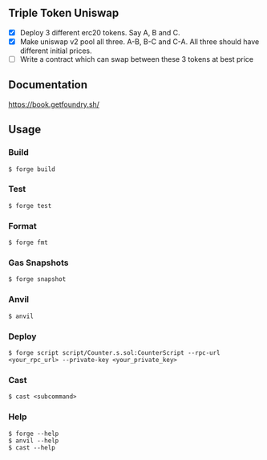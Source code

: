 ## Triple Token Uniswap

- [x] Deploy 3 different erc20 tokens. Say A, B and C.
- [x] Make uniswap v2 pool all three. A-B, B-C and C-A. All three should have different initial prices.
- [ ] Write a contract which can swap between these 3 tokens at best price

## Documentation

https://book.getfoundry.sh/

## Usage

### Build

```shell
$ forge build
```

### Test

```shell
$ forge test
```

### Format

```shell
$ forge fmt
```

### Gas Snapshots

```shell
$ forge snapshot
```

### Anvil

```shell
$ anvil
```

### Deploy

```shell
$ forge script script/Counter.s.sol:CounterScript --rpc-url <your_rpc_url> --private-key <your_private_key>
```

### Cast

```shell
$ cast <subcommand>
```

### Help

```shell
$ forge --help
$ anvil --help
$ cast --help
```
